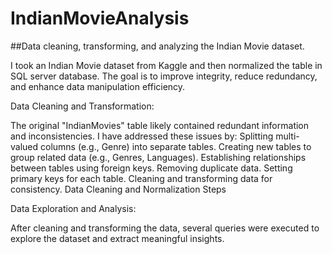 # IndianMovieAnalysis

##Data cleaning, transforming, and analyzing the Indian Movie dataset.


I took an Indian Movie dataset from Kaggle and then normalized the table in SQL server database. The goal is to improve integrity, reduce redundancy, and enhance data manipulation efficiency.

Data Cleaning and Transformation:

The original "IndianMovies" table likely contained redundant information and inconsistencies. I have addressed these issues by:
Splitting multi-valued columns (e.g., Genre) into separate tables.
Creating new tables to group related data (e.g., Genres, Languages).
Establishing relationships between tables using foreign keys.
Removing duplicate data.
Setting primary keys for each table.
Cleaning and transforming data for consistency.
Data Cleaning and Normalization Steps


Data Exploration and Analysis: 

After cleaning and transforming the data, several queries were executed to explore the dataset and extract meaningful insights. 



